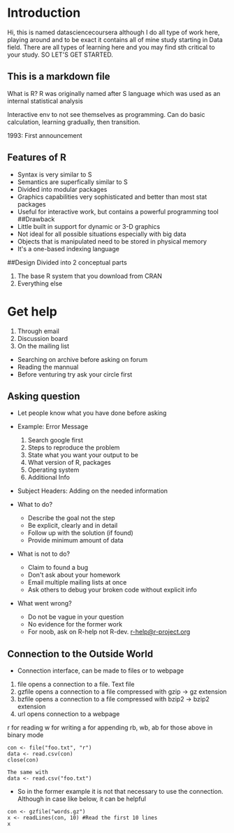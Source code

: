 # Introduction
Hi, this is named datasciencecoursera although I do all type of work here, playing around and to be exact it contains all of mine study starting in Data field. 
There are all types of  learning here and you may find sth critical to your study. SO LET'S GET STARTED.
## This is a markdown file
What is R?
R was originally named after S language which was used as an internal statistical analysis

Interactive env to not see themselves as programming. Can do basic calculation, learning gradually, then transition.

1993: First announcement

## Features of R
- Syntax is very similar to S
- Semantics are superfically similar to S
- Divided into modular packages
- Graphics capabilities very sophisticated and better than most stat packages
- Useful for interactive work, but contains a powerful programming tool 
##Drawback
- Little built in support for dynamic or 3-D graphics 
- Not ideal for all possible situations especially with big data
- Objects that is manipulated need to be stored in physical memory
- It's a one-based indexing language

##Design
Divided into 2 conceptual parts
1. The base R system that you download from CRAN
2. Everything else

# Get help
1. Through email
2. Discussion board
3. On the mailing list

- Searching on archive before asking on forum 
- Reading the mannual
- Before venturing try ask your circle first

## Asking question
- Let people know what you have done before asking
- Example:
    Error Message
    1. Search google first
    2. Steps to reproduce the problem
    3. State what you want your output to be
    4. What version of R, packages
    5. Operating system
    6. Additional Info 

- Subject Headers: Adding on the needed information
- What to do?
    + Describe the goal not the step
    + Be explicit, clearly and in detail
    + Follow up with the solution (if found)
    + Provide minimum amount of data
- What is not to do?
    + Claim to found a bug
    + Don't ask about your homework
    + Email multiple mailing lists at once
    + Ask others to debug your broken code without explicit info

- What went wrong?
    + Do not be vague in your question
    + No evidence for the former work
    + For noob, ask on R-help not R-dev. r-help@r-project.org


## Connection to the Outside World
- Connection interface, can be made to files or to webpage

1. file opens a connection to a file. Text file
2. gzfile opens a connection to a file compressed with gzip -> gz extension
3. bzfile opens a connection to a file compressed with bzip2 -> bzip2 extension
4. url opens connection to a webpage

r for reading
w for writing
a for appending
rb, wb, ab for those above in binary mode

```{r}
con <- file("foo.txt", "r")
data <- read.csv(con)
close(con)

The same with 
data <- read.csv("foo.txt")
```
- So in the former example it is not that necessary to use the connection. Although in case like below, it can be helpful

```{r}
con <- gzfile("words.gz")
x <- readLines(con, 10) #Read the first 10 lines
x
```




